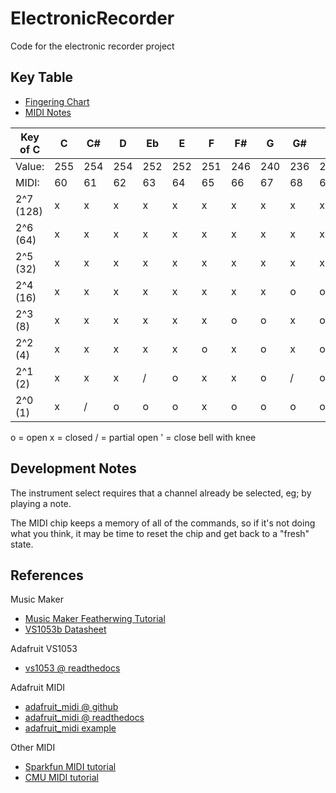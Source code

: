 # ElectronicRecorder
Code for the electronic recorder project

## Key Table

- [Fingering Chart](http://www.prescottworkshop.com/bar_finger_c.pdf)
- [MIDI Notes](https://newt.phys.unsw.edu.au/jw/notes.html)

| Key of C  | C | C#| D | Eb| E | F | F#| G | G#| A | Bb| B | C | C#| D | Eb| E | F | F#| G | G#| A | Bb| B | C | C#| D |
|-----------|---|---|---|---|---|---|---|---|---|---|---|---|---|---|---|---|---|---|---|---|---|---|---|---|---|---|---|
| Value:    |255|254|254|252|252|251|246|240|236|224|216|192|160| 96| 32| 62|124|122|116|112|104| 96|102|108| 76| 90| 90|
|MIDI:      | 60| 61| 62| 63| 64| 65| 66| 67| 68| 69| 70| 71| 72| 73| 74| 75| 76| 77| 78| 79| 80| 81| 82| 83| 84| 85| 86|
| 2^7 (128) | x | x | x | x | x | x | x | x | x | x | x | x | x | o | o | o | / | / | / | / | / | / | / | / | / | / | / |
| 2^6 (64)  | x | x | x | x | x | x | x | x | x | x | x | x | o | x | o | o | x | x | x | x | x | x | x | x | x | x | x |
| 2^5 (32)  | x | x | x | x | x | x | x | x | x | x | o | o | x | x | x | x | x | x | x | x | x | x | x | x | o | o | o |
| 2^4 (16)  | x | x | x | x | x | x | x | x | o | o | x | o | o | o | o | x | x | x | x | x | o | o | o | o | o | x | x |
| 2^3 (8)   | x | x | x | x | x | x | o | o | x | o | x | o | o | o | o | x | x | x | o | o | x | o | o | x | x | x | x |
| 2^2 (4)   | x | x | x | x | x | o | x | o | x | o | o | o | o | o | o | x | x | o | x | o | o | o | x | x | x | o | o |
| 2^1 (2)   | x | x | x | / | o | x | x | o | / | o | o | o | o | o | o | x | o | x | o | o | o | o | x | o | o | x | x |
| 2^0 (1)   | x | / | o | o | o | x | o | o | o | o | o | o | o | o | o | o | o | o | o | o | o | o | / | o | o | x'| / |

o = open
x = closed
/ = partial open
' = close bell with knee

## Development Notes

The instrument select requires that a channel already be selected, eg; by playing a note.

The MIDI chip keeps a memory of all of the commands, so if it's not doing what you think, it may be time to reset the chip and get back to a "fresh" state.

## References

Music Maker
- [Music Maker Featherwing Tutorial](https://learn.adafruit.com/adafruit-music-maker-featherwing/)
- [VS1053b Datasheet](http://www.vlsi.fi/fileadmin/datasheets/vs1053.pdf)

Adafruit VS1053
- [vs1053 @ readthedocs](https://docs.circuitpython.org/projects/vs1053/en/latest/index.html)

Adafruit MIDI
- [adafruit_midi @ github](https://github.com/adafruit/Adafruit_CircuitPython_MIDI)
- [adafruit_midi @ readthedocs](https://circuitpython.readthedocs.io/projects/midi/en/latest/index.html)
- [adafruit_midi example](https://learn.adafruit.com/adafruit-midi-featherwing/circuitpython-midi-example)

Other MIDI
- [Sparkfun MIDI tutorial](https://learn.sparkfun.com/tutorials/midi-tutorial/all)
- [CMU MIDI tutorial](https://www.cs.cmu.edu/~music/cmsip/readings/MIDI%20tutorial%20for%20programmers.html)
